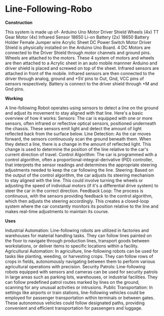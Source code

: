 # Line-Following-Robo
**Construction**

This system is made up of-
Arduino Uno
Motor Driver Shield
Wheels (4x)
TT Gear Motor (4x)
Infrared Sensor
18650 Li-on Battery (2x)
18650 Battery Holder
Female Jumper wire
Acrylic Sheet
DC Power Switch
Motor Driver Shield is physically installed on the Arduino Uno Board.
4 DC Motors are connected to the Driver Shield through motor channels and ground pins.
Wheels are attached to the motors.
These 4 system of motors and wheels are then attached to a Acrylic sheet in an auto mobile mannner
Arduino and driver shield is placed and screwed on top of the sheet.
Infrared sensors are attached in front of the mobile.
Infrared sensors are then connected to the driver through analog, ground and +5V pins to Out, Gnd, VCC pins of sensors respectively.
Battery is connect to the driver shield through +M and Gnd pins.


**Working**

A line-following Robot operates using sensors to detect a line on the ground and adjust its movement to stay aligned with that line. Here's a basic overview of how it works:
Sensors: The car is equipped with one or more sensors, often infrared or reflective optical sensors, positioned underneath the chassis. These sensors emit light and detect the amount of light reflected back from the surface below.
Line Detection: As the car moves forward, the sensors continuously scan the ground beneath them. When they detect a line, there is a change in the amount of reflected light. This change is used to determine the position of the line relative to the car's current direction of travel.
Control Algorithm: The car is programmed with a control algorithm, often a proportional-integral-derivative (PID) controller, that interprets the sensor readings and determines the appropriate steering adjustments needed to keep the car following the line.
Steering: Based on the output of the control algorithm, the car adjusts its steering mechanism to stay aligned with the line. This could involve turning the wheels or adjusting the speed of individual motors (if it's a differential drive system) to steer the car in the correct direction.
Feedback Loop: The process is continuous, with the sensors providing feedback to the control algorithm, which then adjusts the steering accordingly. This creates a closed-loop system where the car constantly monitors its position relative to the line and makes real-time adjustments to maintain its course.



**Uses**

Industrial Automation: Line-following robots are utilized in factories and warehouses for material handling tasks. They can follow lines painted on the floor to navigate through production lines, transport goods between workstations, or deliver items to specific locations within a facility.
Agricultural Automation: In agriculture, line-following robots can be used for tasks like planting, weeding, or harvesting crops. They can follow rows of crops in fields, autonomously navigating between them to perform various agricultural operations with precision.
Security Patrols: Line-following robots equipped with sensors and cameras can be used for security patrols in large areas such as parking lots, warehouses, or industrial facilities. They can follow predefined patrol routes marked by lines on the ground, scanning for any unusual activities or intrusions.
Public Transportation: In settings like airports or train stations, line-following vehicles could be employed for passenger transportation within terminals or between gates. These autonomous vehicles could follow designated paths, providing convenient and efficient transportation for passengers and luggage.
